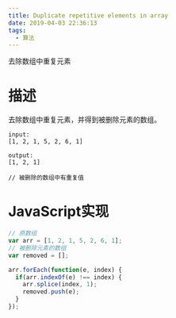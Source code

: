 ```yaml
---
title: Duplicate repetitive elements in array
date: 2019-04-03 22:36:13
tags: 
  - 算法
---
```


去除数组中重复元素

# 描述

去除数组中重复元素，并得到被删除元素的数组。

```
input:
[1, 2, 1, 5, 2, 6, 1]
```

```
output:
[1, 2, 1]

// 被删除的数组中有重复值
```

# JavaScript实现

```js
// 原数组
var arr = [1, 2, 1, 5, 2, 6, 1];
// 被删除元素的数组
var removed = [];

arr.forEach(function(e, index) {
  if(arr.indexOf(e) !== index) {
    arr.splice(index, 1);
    removed.push(e);
  }
});

```
